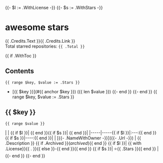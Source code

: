 {{- $l := .WithLicense -}}
{{- $s := .WithStars -}}
# awesome stars

{{ .Credits.Text }}{{ .Credits.Link }}  
Total starred repositories: `{{ .Total }}`

{{ if .WithToc }}
## Contents
    {{ range $key, $value := .Stars }}
* [{{ $key }}](#{{ anchor $key }}) ({{ len $value }})
    {{- end }}
{{- end }}
{{ range $key, $value := .Stars }}

## {{ $key }}
    {{ range $value }}
|     |     {{ if $l }}|     {{ end }}{{ if $s }}|     {{ end }}|
|-----|-----{{ if $l }}|:---:{{ end }}{{ if $s }}|----:{{ end }}|
| [{{- .NameWithOwner -}}]({{- .Url -}}) | {{ .Description }} {{ if .Archived }}(*archived*){{ end }} {{ if $l }}| {{ with .License}}{{ . }}{{ else }}-{{ end }}{{ end }} {{ if $s }}| ⭐️{{ .Stars }}{{ end }} |
    {{- end }}
{{- end }}
